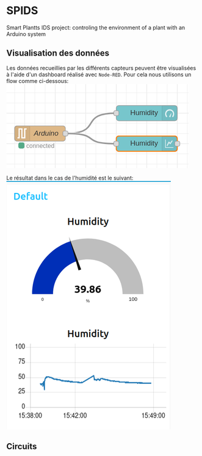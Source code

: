 # SPIDS
Smart Plantts IDS project: controling the environment of a plant with an Arduino system

## Visualisation des données
Les données recueillies par les différents capteurs peuvent être visualisées à l'aide d'un dashboard réalisé avec `Node-RED`. Pour cela nous utilisons un flow comme ci-dessous:   
![pic](assets/node-red-dashboard.png)

Le résultat dans le cas de l'humidité est le suivant:    
![dashboard_hum](assets/humidity_dashboard.png)

## Circuits

